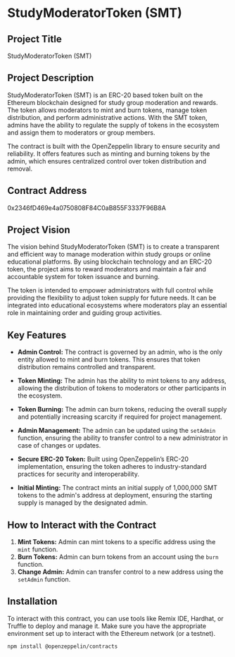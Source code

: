 # StudyModeratorToken (SMT)

## Project Title
StudyModeratorToken (SMT)

## Project Description
StudyModeratorToken (SMT) is an ERC-20 based token built on the Ethereum blockchain designed for study group moderation and rewards. The token allows moderators to mint and burn tokens, manage token distribution, and perform administrative actions. With the SMT token, admins have the ability to regulate the supply of tokens in the ecosystem and assign them to moderators or group members.

The contract is built with the OpenZeppelin library to ensure security and reliability. It offers features such as minting and burning tokens by the admin, which ensures centralized control over token distribution and removal.

## Contract Address
0x2346fD469e4a0750808F84C0aB855F3337F96B8A


## Project Vision
The vision behind StudyModeratorToken (SMT) is to create a transparent and efficient way to manage moderation within study groups or online educational platforms. By using blockchain technology and an ERC-20 token, the project aims to reward moderators and maintain a fair and accountable system for token issuance and burning.

The token is intended to empower administrators with full control while providing the flexibility to adjust token supply for future needs. It can be integrated into educational ecosystems where moderators play an essential role in maintaining order and guiding group activities.

## Key Features
- **Admin Control:** The contract is governed by an admin, who is the only entity allowed to mint and burn tokens. This ensures that token distribution remains controlled and transparent.
  
- **Token Minting:** The admin has the ability to mint tokens to any address, allowing the distribution of tokens to moderators or other participants in the ecosystem.

- **Token Burning:** The admin can burn tokens, reducing the overall supply and potentially increasing scarcity if required for project management.

- **Admin Management:** The admin can be updated using the `setAdmin` function, ensuring the ability to transfer control to a new administrator in case of changes or updates.

- **Secure ERC-20 Token:** Built using OpenZeppelin’s ERC-20 implementation, ensuring the token adheres to industry-standard practices for security and interoperability.

- **Initial Minting:** The contract mints an initial supply of 1,000,000 SMT tokens to the admin's address at deployment, ensuring the starting supply is managed by the designated admin.

## How to Interact with the Contract
1. **Mint Tokens:** Admin can mint tokens to a specific address using the `mint` function.
2. **Burn Tokens:** Admin can burn tokens from an account using the `burn` function.
3. **Change Admin:** Admin can transfer control to a new address using the `setAdmin` function.

## Installation
To interact with this contract, you can use tools like Remix IDE, Hardhat, or Truffle to deploy and manage it. Make sure you have the appropriate environment set up to interact with the Ethereum network (or a testnet).

```bash
npm install @openzeppelin/contracts
